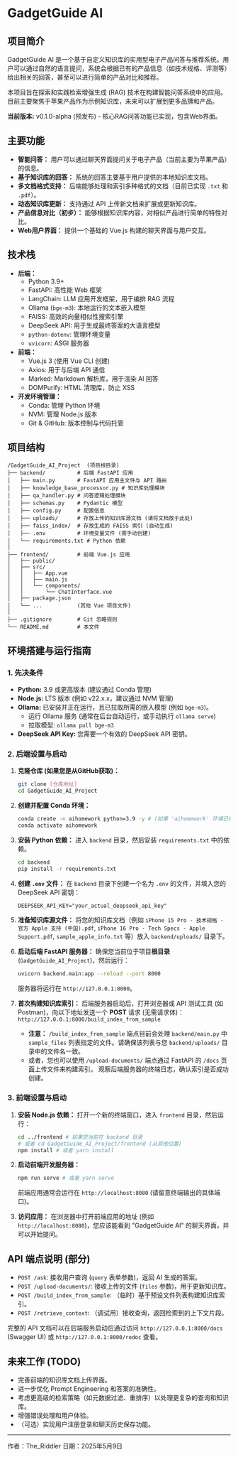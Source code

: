 # GadgetGuide AI

## 项目简介

GadgetGuide AI 是一个基于自定义知识库的实用型电子产品问答与推荐系统。用户可以通过自然的语言提问，系统会根据已有的产品信息（如技术规格、评测等）给出相关的回答，甚至可以进行简单的产品对比和推荐。

本项目旨在探索和实践检索增强生成 (RAG) 技术在构建智能问答系统中的应用。目前主要聚焦于苹果产品作为示例知识库，未来可以扩展到更多品牌和产品。

**当前版本:** v0.1.0-alpha (预发布) - 核心RAG问答功能已实现，包含Web界面。

## 主要功能

* **智能问答：** 用户可以通过聊天界面提问关于电子产品（当前主要为苹果产品）的信息。
* **基于知识库的回答：** 系统的回答主要基于用户提供的本地知识库文档。
* **多文档格式支持：** 后端能够处理和索引多种格式的文档（目前已实现 `.txt` 和 `.pdf`）。
* **动态知识库更新：** 支持通过 API 上传新文档来扩展或更新知识库。
* **产品信息对比（初步）：** 能够根据知识库内容，对相似产品进行简单的特性对比。
* **Web用户界面：** 提供一个基础的 Vue.js 构建的聊天界面与用户交互。

## 技术栈

* **后端：**
    * Python 3.9+
    * FastAPI: 高性能 Web 框架
    * LangChain: LLM 应用开发框架，用于编排 RAG 流程
    * Ollama (`bge-m3`): 本地运行的文本嵌入模型
    * FAISS: 高效的向量相似性搜索引擎
    * DeepSeek API: 用于生成最终答案的大语言模型
    * `python-dotenv`: 管理环境变量
    * `uvicorn`: ASGI 服务器
* **前端：**
    * Vue.js 3 (使用 Vue CLI 创建)
    * Axios: 用于与后端 API 通信
    * Marked: Markdown 解析库，用于渲染 AI 回答
    * DOMPurify: HTML 清理库，防止 XSS
* **开发环境管理：**
    * Conda: 管理 Python 环境
    * NVM: 管理 Node.js 版本
    * Git & GitHub: 版本控制与代码托管

## 项目结构
```
/GadgetGuide_AI_Project  (项目根目录)
├── backend/          # 后端 FastAPI 应用
│   ├── main.py       # FastAPI 应用主文件与 API 路由
│   ├── knowledge_base_processor.py # 知识库处理模块
│   ├── qa_handler.py # 问答逻辑处理模块
│   ├── schemas.py    # Pydantic 模型
│   ├── config.py     # 配置信息
│   ├── uploads/      # 存放上传的知识库源文档 (请将文档放于此处)
│   ├── faiss_index/  # 存放生成的 FAISS 索引 (自动生成)
│   ├── .env          # 环境变量文件 (需手动创建)
│   └── requirements.txt # Python 依赖
│
├── frontend/         # 前端 Vue.js 应用
│   ├── public/
│   ├── src/
│   │   ├── App.vue
│   │   ├── main.js
│   │   └── components/
│   │       └── ChatInterface.vue
│   ├── package.json
│   └── ...           (其他 Vue 项目文件)
│
├── .gitignore        # Git 忽略规则
└── README.md         # 本文件
```
## 环境搭建与运行指南

### 1. 先决条件

* **Python:** 3.9 或更高版本 (建议通过 Conda 管理)
* **Node.js:** LTS 版本 (例如 v22.x.x，建议通过 NVM 管理)
* **Ollama:** 已安装并正在运行，且已拉取所需的嵌入模型 (例如 `bge-m3`)。
    * 运行 Ollama 服务 (通常在后台自动运行，或手动执行 `ollama serve`)
    * 拉取模型: `ollama pull bge-m3`
* **DeepSeek API Key:** 您需要一个有效的 DeepSeek API 密钥。

### 2. 后端设置与启动

1.  **克隆仓库 (如果您是从GitHub获取)：**
    ```bash
    git clone [仓库地址]
    cd GadgetGuide_AI_Project
    ```
2.  **创建并配置 Conda 环境：**
    ```bash
    conda create -n aihomework python=3.9 -y # (如果 'aihomework' 环境已存在且满足要求，则直接激活)
    conda activate aihomework
    ```
3.  **安装 Python 依赖：**
    进入 `backend` 目录，然后安装 `requirements.txt` 中的依赖。
    ```bash
    cd backend
    pip install -r requirements.txt
    ```
4.  **创建 `.env` 文件：**
    在 `backend` 目录下创建一个名为 `.env` 的文件，并填入您的 DeepSeek API 密钥：
    ```env
    DEEPSEEK_API_KEY="your_actual_deepseek_api_key"
    ```
5.  **准备知识库源文件：**
    将您的知识库文档（例如 `iPhone 15 Pro - 技术规格 - 官方 Apple 支持 (中国).pdf`, `iPhone 16 Pro - Tech Specs - Apple Support.pdf`, `sample_apple_info.txt` 等）放入 `backend/uploads/` 目录下。
6.  **启动后端 FastAPI 服务器：**
    确保您当前位于项目**根目录** (`GadgetGuide_AI_Project`)，然后运行：
    ```bash
    uvicorn backend.main:app --reload --port 8000
    ```
    服务器将运行在 `http://127.0.0.1:8000`。

7.  **首次构建知识库索引：**
    后端服务器启动后，打开浏览器或 API 测试工具 (如 Postman)，向以下地址发送一个 **POST** 请求 (无需请求体)：
    `http://127.0.0.1:8000/build_index_from_sample`
    * **注意：** `/build_index_from_sample` 端点目前会处理 `backend/main.py` 中 `sample_files` 列表指定的文件。请确保该列表与您 `backend/uploads/` 目录中的文件名一致。
    * 或者，您也可以使用 `/upload-documents/` 端点通过 FastAPI 的 `/docs` 页面上传文件来构建索引。
    观察后端服务器的终端日志，确认索引是否成功创建。

### 3. 前端设置与启动

1.  **安装 Node.js 依赖：**
    打开一个新的终端窗口，进入 `frontend` 目录，然后运行：
    ```bash
    cd ../frontend # 如果您当前在 backend 目录
    # 或者 cd GadgetGuide_AI_Project/frontend (从其他位置)
    npm install # 或者 yarn install
    ```
2.  **启动前端开发服务器：**
    ```bash
    npm run serve # 或者 yarn serve
    ```
    前端应用通常会运行在 `http://localhost:8080` (请留意终端输出的具体端口)。

3.  **访问应用：**
    在浏览器中打开前端应用的地址 (例如 `http://localhost:8080`)，您应该能看到 "GadgetGuide AI" 的聊天界面，并可以开始提问。

## API 端点说明 (部分)

* `POST /ask`: 接收用户查询 (`query` 表单参数)，返回 AI 生成的答案。
* `POST /upload-documents/`: 接收上传的文件 (`files` 参数)，用于更新知识库。
* `POST /build_index_from_sample`: （临时）基于预设文件列表构建知识库索引。
* `POST /retrieve_context`: （调试用）接收查询，返回检索到的上下文片段。

完整的 API 文档可以在后端服务启动后通过访问 `http://127.0.0.1:8000/docs` (Swagger UI) 或 `http://127.0.0.1:8000/redoc` 查看。

## 未来工作 (TODO)

* 完善前端的知识库文档上传界面。
* 进一步优化 Prompt Engineering 和答案的准确性。
* 考虑更高级的检索策略（如元数据过滤、重排序）以处理更复杂的查询和知识库。
* 增强错误处理和用户体验。
* （可选）实现用户注册登录和聊天历史保存功能。

---

作者：The_Riddler
日期：2025年5月9日 